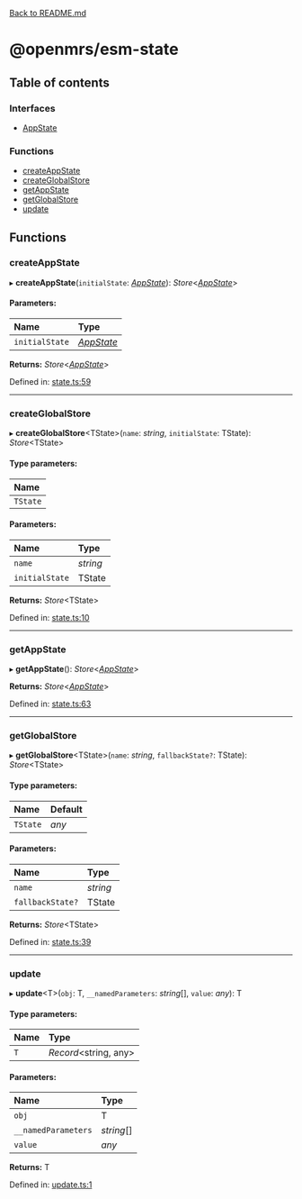 [Back to README.md](../README.md)

# @openmrs/esm-state

## Table of contents

### Interfaces

- [AppState](interfaces/appstate.md)

### Functions

- [createAppState](API.md#createappstate)
- [createGlobalStore](API.md#createglobalstore)
- [getAppState](API.md#getappstate)
- [getGlobalStore](API.md#getglobalstore)
- [update](API.md#update)

## Functions

### createAppState

▸ **createAppState**(`initialState`: [*AppState*](interfaces/appstate.md)): *Store*<[*AppState*](interfaces/appstate.md)\>

#### Parameters:

| Name | Type |
| :------ | :------ |
| `initialState` | [*AppState*](interfaces/appstate.md) |

**Returns:** *Store*<[*AppState*](interfaces/appstate.md)\>

Defined in: [state.ts:59](https://github.com/openmrs/openmrs-esm-core/blob/master/packages/esm-state/src/state.ts#L59)

___

### createGlobalStore

▸ **createGlobalStore**<TState\>(`name`: *string*, `initialState`: TState): *Store*<TState\>

#### Type parameters:

| Name |
| :------ |
| `TState` |

#### Parameters:

| Name | Type |
| :------ | :------ |
| `name` | *string* |
| `initialState` | TState |

**Returns:** *Store*<TState\>

Defined in: [state.ts:10](https://github.com/openmrs/openmrs-esm-core/blob/master/packages/esm-state/src/state.ts#L10)

___

### getAppState

▸ **getAppState**(): *Store*<[*AppState*](interfaces/appstate.md)\>

**Returns:** *Store*<[*AppState*](interfaces/appstate.md)\>

Defined in: [state.ts:63](https://github.com/openmrs/openmrs-esm-core/blob/master/packages/esm-state/src/state.ts#L63)

___

### getGlobalStore

▸ **getGlobalStore**<TState\>(`name`: *string*, `fallbackState?`: TState): *Store*<TState\>

#### Type parameters:

| Name | Default |
| :------ | :------ |
| `TState` | *any* |

#### Parameters:

| Name | Type |
| :------ | :------ |
| `name` | *string* |
| `fallbackState?` | TState |

**Returns:** *Store*<TState\>

Defined in: [state.ts:39](https://github.com/openmrs/openmrs-esm-core/blob/master/packages/esm-state/src/state.ts#L39)

___

### update

▸ **update**<T\>(`obj`: T, `__namedParameters`: *string*[], `value`: *any*): T

#### Type parameters:

| Name | Type |
| :------ | :------ |
| `T` | *Record*<string, any\> |

#### Parameters:

| Name | Type |
| :------ | :------ |
| `obj` | T |
| `__namedParameters` | *string*[] |
| `value` | *any* |

**Returns:** T

Defined in: [update.ts:1](https://github.com/openmrs/openmrs-esm-core/blob/master/packages/esm-state/src/update.ts#L1)

